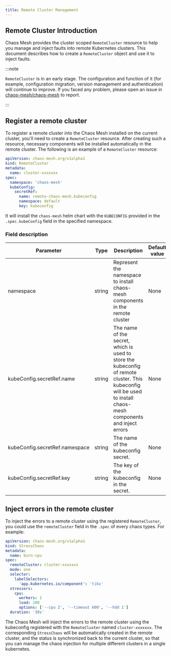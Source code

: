 ```yaml
---
title: Remote Cluster Management
---
```


## Remote Cluster Introduction

Chaos Mesh provides the cluster scoped `RemoteCluster` resource to help you manage and inject faults into remote Kubernetes clusters. This document describes how to create a `RemoteCluster` object and use it to inject faults.

:::note

`RemoteCluster` is in an early stage. The configuration and function of it (for example, configuration migration, version management and authentication) will continue to improve. If you faced any problem, please open an issue in [chaos-mesh/chaos-mesh](https://github.com/chaos-mesh/chaos-mesh) to report.

:::

## Register a remote cluster

To register a remote cluster into the Chaos Mesh installed on the current cluster, you'll need to create a `RemoteCluster` resource. After creating such a resource, necessary components will be installed automatically in the remote cluster. The following is an example of a `RemoteCluster` resource:

```yaml
apiVersion: chaos-mesh.org/v1alpha1
kind: RemoteCluster
metadata:
  name: cluster-xxxxxxx
spec:
  namespace: 'chaos-mesh'
  kubeConfig:
    secretRef:
      name: remote-chaos-mesh.kubeconfig
      namespace: default
      key: kubeconfig
```

It will install the `chaos-mesh` helm chart with the `KUBECONFIG` provided in the `.spec.kubeConfig` field in the specified namespace.

### Field description

| Parameter                      | Type   | Description                                                                                                                                                      | Default value | Required | Example                        |
| ------------------------------ | ------ | ---------------------------------------------------------------------------------------------------------------------------------------------------------------- | ------------- | -------- | ------------------------------ |
| namespace                      | string | Represent the namespace to install chaos-mesh components in the remote cluster                                                                                   | None          | Yes      | chaos-mesh                     |
| kubeConfig.secretRef.name      | string | The name of the secret, which is used to store the kubeconfig of remote cluster. This kubeconfig will be used to install chaos-mesh components and inject errors | None          | Yes      | `remote-chaos-mesh.kubeconfig` |
| kubeConfig.secretRef.namespace | string | The name of the kubeconfig secret.                                                                                                                               | None          | Yes      | `default`                      |
| kubeConfig.secretRef.key       | string | The key of the kubeconfig in the secret.                                                                                                                         | None          | Yes      | `kubeconfig`                   |

## Inject errors in the remote cluster

To inject the errors to a remote cluster using the registered `RemoteCluster`, you could use the `remoteCluster` field in the `.spec` of every chaos types. For example:

```yaml
apiVersion: chaos-mesh.org/v1alpha1
kind: StressChaos
metadata:
  name: burn-cpu
spec:
  remoteCluster: cluster-xxxxxxx
  mode: one
  selector:
    labelSelectors:
      'app.kubernetes.io/component': 'tikv'
  stressors:
    cpu:
      workers: 1
      load: 100
      options: ['--cpu 2', '--timeout 600', '--hdd 1']
  duration: '30s'
```

The Chaos Mesh will inject the errors to the remote cluster using the kubeconfig registered with the `RemoteCluster` named `cluster-xxxxxxx`. The corresponding `StressChaos` will be automatically created in the remote cluster, and the status is synchronized back to the current cluster, so that you can manage the chaos injection for multiple different clusters in a single kubernetes.
